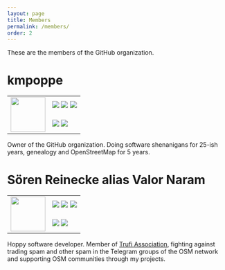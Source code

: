 ```yaml
---
layout: page
title: Members
permalink: /members/
order: 2
---
```

These are the members of the GitHub organization.

# kmpoppe #

<table>
  <tr>
    <td rowspan="2"><img src="https://avatars2.githubusercontent.com/u/24451207" style="width:80px;" /></td>
    <td>
      <a href="https://twitter.com/kmpoppe" target="_blank"><img src="https://img.shields.io/badge/Twitter-@kmpoppe-1DA1F2.svg?style=for-the-badge&logo=twitter" /></a>
      <a href="https://t.me/kmpoppe" target="_blank"><img src="https://img.shields.io/static/v1?label=TELEGRAM&message=%40kmpoppe&color=0088ff&logo=telegram&style=for-the-badge" /></a>
      <a href="https://github.com/kmpoppe" target="_blank"><img src="https://img.shields.io/static/v1?label=GITHUB&message=kmpoppe&color=0088ff&logo=github&style=for-the-badge" /></a>
    </td>
  </tr>
  <tr>
    <td>
      <a href="https://wiki.openstreetmap.org/wiki/User:Kmpoppe" target="_blank"><img src="https://img.shields.io/static/v1?label=OSM WIKI&message=User:Kmpoppe&color=0088ff&logo=wikipedia&style=for-the-badge" /></a>
      <a href="https://osm.org/user/kmpoppe" target="_blank"><img src="https://img.shields.io/static/v1?label=OSM&message=kmpoppe&color=0088ff&logo=OpenStreetMap&style=for-the-badge" /></a>
    </td>
  </tr>
</table>

Owner of the GitHub organization. Doing software shenanigans for 25-ish years, genealogy and OpenStreetMap for 5 years.  

# Sören Reinecke alias Valor Naram #

<table>
  <tr>
    <td rowspan="2"><img src="https://avatars3.githubusercontent.com/u/19347636" style="width:80px;" /></td>
    <td>
      <a href="https://www.xing.com/profile/Soeren_Reinecke2" target="_blank"><img src="https://img.shields.io/static/v1?label=XING&message=Soeren_Reinecke2&color=0088ff&logo=xing&style=for-the-badge" /></a>
      <a href="https://t.me/valornaram" target="_blank"><img src="https://img.shields.io/static/v1?label=TELEGRAM&message=valornaram&color=0088ff&logo=telegram&style=for-the-badge" /></a>
      <a href="https://github.com/valornaram" target="_blank"><img src="https://img.shields.io/static/v1?label=GITHUB&message=valornaram&color=0088ff&logo=github&style=for-the-badge" /></a>
    </td>
  </tr>
  <tr>
    <td>
      <a href="https://wiki.openstreetmap.org/wiki/User:Valor Naram" target="_blank"><img src="https://img.shields.io/static/v1?label=OSM WIKI&message=User:Valor Naram&color=0088ff&logo=wikipedia&style=for-the-badge" /></a>
      <a href="https://osm.org/user/Valor Naram" target="_blank"><img src="https://img.shields.io/static/v1?label=OSM&message=Valor Naram&color=0088ff&logo=OpenStreetMap&style=for-the-badge" /></a>
    </td>
  </tr>
</table>

Hoppy software developer. Member of [Trufi Association](https://trufi-association.org), fighting against trading spam and other spam in the Telegram groups of the OSM network and supporting OSM communities through my projects.
